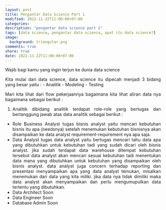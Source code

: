 ```yaml
---
layout: post
title: Pengantar Data Science Part 1
modified: 2022-11-22T11:00:00+07:00
categories:
description: "pengantar data science part 1"
tags: [data science, pengantar data science, apat itu data science?]
image:
  background: triangular.png
comments: true
share: true
date: 2022-11-22T11:00:00+07:00
---
```


Wajib bagi kamu yang ingin terjun ke dunia data science 

<div style="text-align: justify">
Kita mulai dari data science, data science itu dipecah menjadi 3 bidang yang besar yaitu : 
- Analitik
- Modeling
- Testing

Mari kita lihat dari flow pekerjaannya bagaimana kita lihat aliran data nya bagaimana sebagai berikut : 

1. Analitik
dibidang analitik terdapat role-role yang bertugas dan bertanggung jawab atas data analitik sebagai berikut :
- Role Business Analyst
tugas bisnis analyst yaitu mencari kebutuhan bisnis itu apa (needsnya) setelah menemukan kebutuhan bisnisnya akan disampaikan ke data analyst requirement-requirement nya apa saja.
- Data Analyst 
tugas data analyst yaitu bertugas mencari tahu data apa yang dibutuhkan untuk kebutuhan tadi yang sudah dicari oleh bisnis analyst. jika sudah terdapat data warehouse ditempat kebutuhan tersebut data analyst akan mencari sesuai kebutuhan tadi menentukan data mana yang dibutuhkan untuk kebutuhan yang disampaikan oleh bisnis analyst. data analyst juga concern terhadap reporting dan presentasi menyampaikan apa yang data analyst temukan, misalkan menemukan dari data yang kita miliki. jika data nya tidak dimiliki maka data analyst akan menyampaikan dan perlu mengumupulkan data tertentu yang dibutuhkan.
- Data Architect 
Soon
- Data Engineer 
Soon
- Database Admin 
Soon
</div>